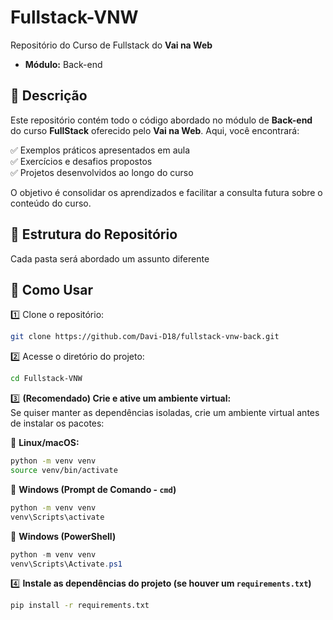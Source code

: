 # Fullstack-VNW  

Repositório do Curso de Fullstack do **Vai na Web**  
- **Módulo:** Back-end  

## 📌 Descrição  

Este repositório contém todo o código abordado no módulo de **Back-end** do curso **FullStack** oferecido pelo **Vai na Web**. Aqui, você encontrará:  

✅ Exemplos práticos apresentados em aula  
✅ Exercícios e desafios propostos  
✅ Projetos desenvolvidos ao longo do curso  

O objetivo é consolidar os aprendizados e facilitar a consulta futura sobre o conteúdo do curso.  

## 📂 Estrutura do Repositório  

Cada pasta será abordado um assunto diferente   

## 🚀 Como Usar  

1️⃣ Clone o repositório:  
```sh
git clone https://github.com/Davi-D18/fullstack-vnw-back.git
```

2️⃣ Acesse o diretório do projeto:  
```sh
cd Fullstack-VNW
```

3️⃣ **(Recomendado) Crie e ative um ambiente virtual:**  
Se quiser manter as dependências isoladas, crie um ambiente virtual antes de instalar os pacotes:  

🔹 **Linux/macOS:**  
```sh
python -m venv venv  
source venv/bin/activate
```

🔹 **Windows (Prompt de Comando - `cmd`)**  
```sh
python -m venv venv  
venv\Scripts\activate
```

🔹 **Windows (PowerShell)**  
```powershell
python -m venv venv  
venv\Scripts\Activate.ps1
```

4️⃣ **Instale as dependências do projeto (se houver um `requirements.txt`)**  
```sh
pip install -r requirements.txt
```